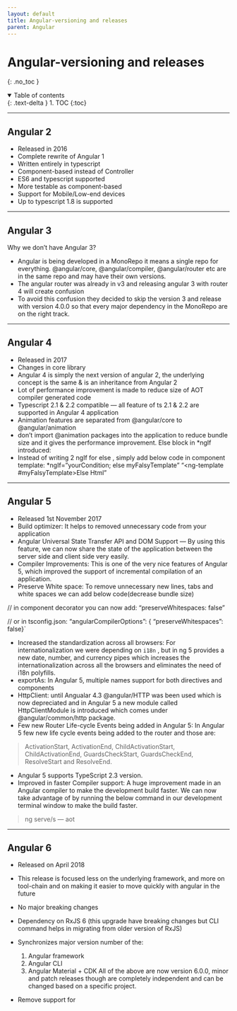 ```yaml
---
layout: default
title: Angular-versioning and releases
parent: Angular
---
```


# Angular-versioning and releases
{: .no_toc }

<details open markdown="block">
  <summary>
    Table of contents
  </summary>
  {: .text-delta }
1. TOC
{:toc}
</details>

---

##  Angular 2

- Released in 2016
- Complete rewrite of Angular 1
- Written entirely in typescript
- Component-based instead of Controller
- ES6 and typescript supported
- More testable as component-based
- Support for Mobile/Low-end devices
- Up to typescript 1.8 is supported

---

##  Angular 3

Why we don’t have Angular 3?

- Angular is being developed in a MonoRepo it means a single repo for everything. @angular/core, @angular/compiler, @angular/router etc are in the same repo and may have their own versions.
- The angular router was already in v3 and releasing angular 3 with router 4 will create confusion
- To avoid this confusion they decided to skip the version 3 and release with version 4.0.0 so that every major dependency in the MonoRepo are on the right track.

---

##  Angular 4

- Released in 2017
- Changes in core library
- Angular 4 is simply the next version of angular 2, the underlying concept is the same & is an inheritance from Angular 2
- Lot of performance improvement is made to reduce size of AOT compiler generated code
- Typescript 2.1 & 2.2 compatible — all feature of ts 2.1 & 2.2 are supported in Angular 4 application
- Animation features are separated from @angular/core to @angular/animation
- don’t import @animation packages into the application to reduce bundle size and it gives the performance improvement.
    Else block in *ngIf introduced:
- Instead of writing 2 ngIf for else , simply add below code in component template:
   *ngIf=”yourCondition; else myFalsyTemplate”
   “<ng-template #myFalsyTemplate>Else Html</ng-template>”

---

##  Angular 5
- Released 1st November 2017
- Build optimizer: It helps to removed unnecessary code from your application
- Angular Universal State Transfer API and DOM Support — By using this feature, we can now share the state of the application between the server side and client side very easily.
- Compiler Improvements: This is one of the very nice features of Angular 5, which improved the support of incremental compilation of an application.
- Preserve White space: To remove unnecessary new lines, tabs and white spaces we can add below code(decrease bundle size)

// in component decorator you can now add:
“preserveWhitespaces: false”

// or in tsconfig.json:
“angularCompilerOptions”: { “preserveWhitespaces”: false}`

- Increased the standardization across all browsers: For internationalization we were depending on `i18n` , but in ng 5 provides a new date, number, and currency pipes which increases the internationalization across all the browsers and eliminates the need of i18n polyfills.
- exportAs: In Angular 5, multiple names support for both directives and components
- HttpClient: until Angualar 4.3 @angular/HTTP was been used which is now depreciated and in Angular 5 a new module called HttpClientModule is introduced which comes under @angular/common/http package.
- Few new Router Life-cycle Events being added in Angular 5: In Angular 5 few new life cycle events being added to the router and those are:
> ActivationStart, ActivationEnd, ChildActivationStart, ChildActivationEnd, GuardsCheckStart, GuardsCheckEnd, ResolveStart and ResolveEnd.
- Angular 5 supports TypeScript 2.3 version.
- Improved in faster Compiler support:
A huge improvement made in an Angular compiler to make the development build faster. We can now take advantage of by running the below command in our development terminal window to make the build faster.
 > ng serve/s — aot

---

##  Angular 6
- Released on April 2018
- This release is focused less on the underlying framework, and more on tool-chain and on making it easier to move quickly with angular in the future
- No major breaking changes
- Dependency on RxJS 6 (this upgrade have breaking changes but CLI command helps in migrating from older version of RxJS)

- Synchronizes major version number of the:
   1. Angular framework
   2. Angular CLI
   3. Angular Material + CDK
All of the above are now version 6.0.0, minor and patch releases though are completely independent and can be changed based on a specific project.
- Remove support for <template> tag and “<ng-template>” should be used.
- Registering provider: To register new service/provider, we import Service into module and then inject in provider array. e.g:

// app.module.ts
import {MyService} from './my-service';
...
providers: [...MyService]
...
But after this upgrade you will be able to add providedIn property in injectable decorator. e.g:
// MyService.ts
@Injectable({ providedIn: 'root'})
export class MyService{}

- The way ngModelChange event works:

Let’s understand this with output produced by older and this version:
// Angular 5:
<input [(ngModel)]=’name’ (ngModelChange)=’onChange($event)’ />
onChange(value){ console.log(value); } // Would log updated value

<input #modelDir=’ngModel’ [(ngModel)]=’name’ (ngModelChange)=’onChange(modelDir)’ />
onChange(ngModel: NgModel){ console.log(ngModel.value); } // Would log old value, not updated
// Angular 6:
onChange(ngModel: NgModel){ console.log(ngModel.value); } // Would log updated value

- **CLI Changes**: Two new commands have been introduced
 1. ng update <package>
* Analyse package.json and recommend updates to your application
* 3rd parties can provide update scripts using schematics
* automatically update code for breaking changes
* staying update and low maintenance
  — ng add
* add new capablities to your applicaiton
* e.g ng add @angular/material : behind the scene it add bit of necessary code and changes project where needed to add it the thing we just told it to add.
* Now adding things like angular material, progressive web app, service workers & angular elements to your existing ng application will be easy.
  2. CLI + Material starter templates: Let angular create code snippet for your basic components. e.g:
  — Material Sidenav
* ng generate @angular/material:material-nav — name=my-nav
  Generate a starter template including a toolbar with app name and then the side navigation & it's also responsive
  — Dashboard
* ng generate @angular/material:material-dashboard — name=my-dashboard
  Generates Dynamic list of cards
  — Datatable
* ng generate @angular/material:material-table — name=my-table
  Generates Data Table with sorting, filtering & pagination
  
- It uses angular.json instead of .angular-cli.json
  Support for multiple projects: Now in angular.json we can add multiple projects
  initial release of Angular Elements which gives us ability to use our angular components in other environments like a Vue.js application. Its potential is truly amazing but unfortunately this release only works for angular application, we need to wait for next release to wrap out angular component into custom element and use it with framework like Vue.js

---

##  Angular 7:
- Released on October 2018
- This is a major release and expanding to the entire platform including-
  — Core framework,
  — Angular Material,
  — CLI
- CLI Prompts: The CLI will now prompt users as when running common commands likeng new or ng add @angular/material with the intend of getting aid for building a new project using SCSS.
- Added a new interface — UrlSegment[] to CanLoad interface
- Added a new interface — DoBootstrap interface
- Angular 7 added a new compiler — Compatibility Compiler (ngcc)
- Introduce a new Pipe called — KeyValuePipe
- Angular 7 now supporting to TypeScript 2.9.
- Added a new elements features — enable Shadow DOM v1 and slots
- Added a new router features — warn if navigation triggered outside Angular zone
- Added a new mapping for ngfactory and ngsummary files to their module names in AOT summary resolver.
- Added a new “original” placeholder value on extracted XMB
- Added a new ability to recover from malformed URLs
- Added a new compiler support dot (.) in import statements and also avoid a crash in ngc-wrapped
- Update compiler to flatten nested template fns

---

##  Angular 8:

- Releasing March/April 2019
- Being smaller, faster and easier to use and it will be making Angular developers life easier.
- Added Support for TypeScript 3.2
- Added a Navigation Type Available during Navigation in the Router
- Added pathParamsOrQueryParamsChange mode for runGuardsAndResolvers in the Router
- Allow passing state to routerLink Directives in the Router
- Allow passing state to NavigationExtras in the Router
- Restore the whole object when navigating back to a page managed by Angular Router
- Added support for SASS
- Resolve generated Sass/Less files to .css inputs
- Added Predicate function mode for runGuardsAndResolvers:-
- This option means guards and resolvers will ignore changes when a provided predicate function returns `false`. This supports use cases where an application needs to ignore some param updates but not others. For example, changing a sort param in the URL might need to be ignored, whereas changing the `project` param might require a re-run of guards and resolvers.
- Added functionality to mark a control and its descendant controls as touched: — add markAllAsTouched () to AbstractControl
- Added an ng-new command that builds the project with Bazel
- Use image based cache for windows BuildKite
- Export NumberValueAccessor & RangeValueAccessor directives
- Use shared DomElementSchemaRegistry instance for improve performance of platform-server(@angular/platform-server):-
- Right now the ServerRendererFactory2 creates a new instance of the DomElementSchemaRegistry for each and every request, which is quite costly (for the Tour of Heroes SSR example this takes around **15%** of the overall execution time)
- Now the Performance Improvements on the core, more consistent about “typeof checks”: -
- When testing whether `value` is an object, use the ideal sequence of strictly not equal to `null` followed by `typeof value === ‘object’` consistently. Specifically, there’s no point in using double equal with `null` since `undefined` is ruled out by the `typeof` check. Also avoid the unnecessary ToBoolean check on `value.ngOnDestroy` in `hasOnDestroy()`, since the `typeof value.ngOnDestroy === ‘function’` will only let closures pass and all closures are truish (with the notable exception of `document.all`, but that shouldn’t be relevant for the `ngOnDestroy` hook)
- In the Compiler-CLI, expose ngtsc as a TscPlugin
- Restore whole object when navigating back to a page managed by Angular Router:-
- This feature adds a few capabilities. First, when a `popstate` event fires the value of `history.state` will be read and passed into `NavigationStart`. In the past, only the `navigationId` would be passed here.
- Additionally, `NavigationExtras` has a new public API called `state` which is any object that will be stored as a value in `history.state` on navigation. For example, the object `{foo: ‘bar’}` will be written to `history.state` here: -`router.navigateByUrl(‘/simple’, {state: {foo: ‘bar’}});`


---

##  Angular 11

- Angular 11 supports Typescript 4.0 and has dropped the support for TypeScript 3.9.
- The roadmap has been updated allowing the developers to provide early feedback for the final release.
- Angular 11 has fixed the typing for date and number pipe.
- The value for an undefined input in the async pipe will not return null anymore.
- IE 9, 10, and IE mobile browser support is removed.
- CollectionChangeRecord is deprecated and replaced by IterableChangeRecord.
- The Angular Universal in Angular 11 vs Angular 12 needs to have the baseUrl parameter for using useAbsoluteUrl baseUrl for overriding the port.
- Angular 11 has enabled all the strict checks generating the angular application.
- The extra package.json will no longer be created to avoid confusion in the performance of Angular 11.
- Angular CLI generator for resolvers will go as ng g r/resolve <name>


---

## Angular Version 12 vs 11

- The HMR in Angular 11 vs Angular 12 is enabled while initiating an application with ng serve.
- The automatic lining of Fonts.
- Improved logging and reporting better CLI readability.
- minified UMDs are not generating in Ng_package anymore.
- fine-tuned control is added in routerLinkActiveOptions.
- The strict mode of Angular 12 vs Angular 11 has now been enabled by default in the CLI.
- legacy i18n message-ids are no longer generated through linked libraries.
- Migration from opt-in service to default Ivy-based Language Service.
- Improved component tests harness in Angular 12 has now been added.
- Improved Ng build command as a default to a production build.
- Http improvements for requests and interceptors, HttpParams and HttpStatusCode.
- Updated the roadmap for developers to keep them updated about the priorities of the Angular team.


  
---

##  For more information
[Difference Among Angular 8, 7, 6, 5, 4, 3, 2 — Breakdown, New Features, and Changes](https://medium.com/@lifenshades/difference-among-angular-8-7-6-5-4-3-2-breakdown-new-features-and-changes-811fb5f8e6f0)
[Comparison Between Angular 11 Vs Angular 12 Vs Angular 13](https://www.angularminds.com/blog/article/comparison-between-angular-11-vs-angular-12.html)